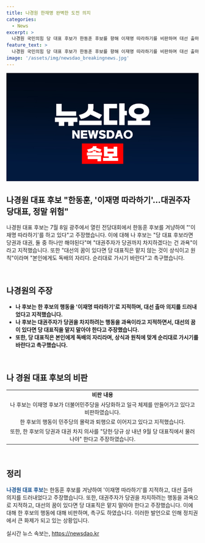 ```yaml
---
title: 나경원 한재명 완벽한 도전 의지
categories:
  - News
excerpt: >
  나경원 국민의힘 당 대표 후보가 한동훈 후보를 향해 이재명 따라하기를 비판하며 대선 출마 의지를 드러냈다고 지적했다. 그는 대표직에서 대선 출마 의지는 형평성에 어긋난다며 비판했고, 대선 출마를 원한다면 당 대표직을 내려놓아야 한다고 주장했다. 한동훈 후보를 대권주자가 당권까지 차지하겠다는 건 과욕이라며 대선의 꿈이 있다면 당 대표직은 맡지 않는 것이 상식이고 원칙이라고 촉구했다.
feature_text: >
  나경원 국민의힘 당 대표 후보가 한동훈 후보를 향해 이재명 따라하기를 비판하며 대선 출마 의지를 드러냈다고 지적했다. 그는 대표직에서 대선 출마 의지는 형평성에 어긋난다며 비판했고, 대선 출마를 원한다면 당 대표직을 내려놓아야 한다고 주장했다. 한동훈 후보를 대권주자가 당권까지 차지하겠다는 건 과욕이라며 대선의 꿈이 있다면 당 대표직은 맡지 않는 것이 상식이고 원칙이라고 촉구했다.
image: '/assets/img/newsdao_breakingnews.jpg'
---
```


<p><img src="/assets/img/newsdao_breakingnews.jpg" alt="koreaapp 속보" /></p>

<h2 data-ke-size="size26">나경원 대표 후보 "한동훈, '이재명 따라하기'…대권주자 당대표, 정말 위험"</h2>

<p>나경원 대표 후보는 7월 8일 광주에서 열린 전당대회에서 한동훈 후보를 겨냥하여 "'이재명 따라하기'를 하고 있다"고 주장했습니다. 이에 대해 나 후보는 "당 대표 후보라면 당권과 대권, 둘 중 하나만 해야된다"며 "대권주자가 당권까지 차지하겠다는 건 과욕"이라고 지적했습니다. 또한 "대선의 꿈이 있다면 당 대표직은 맡지 않는 것이 상식이고 원칙"이라며 "본인에게도 독배의 자리다. 순리대로 가시기 바란다"고 촉구했습니다.</p>

<p data-ke-size="size16">&nbsp;</p>

<h2 data-ke-size="size26">나경원의 주장</h2>

<ul>
  <li><b>나 후보는 한 후보의 행동을 '이재명 따라하기'로 지적하며, 대선 출마 의지를 드러내었다고 지적했습니다.</b></li>
  <li><b>나 후보는 대권주자가 당권을 차지하려는 행동을 과욕이라고 지적하면서, 대선의 꿈이 있다면 당 대표직을 맡지 말아야 한다고 주장했습니다.</b></li>
  <li><b>또한, 당 대표직은 본인에게 독배의 자리라며, 상식과 원칙에 맞게 순리대로 가시기를 바란다고 촉구했습니다.</b></li>
</ul>

<p data-ke-size="size16">&nbsp;</p>

<h2 data-ke-size="size26">나 경원 대표 후보의 비판</h2>

<table>
  <tr>
    <td style="text-align: center; height: 17px;"><b>비판 내용</b></td>
  </tr>
  <tr>
    <td style="text-align: center; height: 17px;">나 후보는 이재명 후보가 더불어민주당을 사당화하고 일극 체제를 만들어가고 있다고 비판하였습니다.</td>
  </tr>
  <tr>
    <td style="text-align: center; height: 17px;">한 후보의 행동이 민주당의 몰락과 퇴행으로 이어지고 있다고 지적했습니다.</td>
  </tr>
  <tr>
    <td style="text-align: center; height: 17px;">또한, 한 후보의 당권과 대권 차지 의사를 "당헌·당규 상 내년 9월 당 대표직에서 물러나야" 한다고 주장하였습니다.</td>
  </tr>
</table>

<p data-ke-size="size16">&nbsp;</p>

<h2 data-ke-size="size26">정리</h2>

<p><b><span style="color: #1a5490;">나경원 대표 후보</span></b>는 한동훈 후보를 겨냥하여 '이재명 따라하기'를 지적하고, 대선 출마 의지를 드러내었다고 주장했습니다. 또한, 대권주자가 당권을 차지하려는 행동을 과욕으로 지적하고, 대선의 꿈이 있다면 당 대표직은 맡지 말아야 한다고 주장했습니다. 이에 대해 한 후보의 행동에 대해 비판하며, 촉구도 하였습니다. 이러한 발언으로 인해 정치권에서 큰 화제가 되고 있는 상황입니다.</p>
실시간 뉴스 속보는, <a href="https://newsdao.kr" rel="dofollow">https://newsdao.kr</a>


